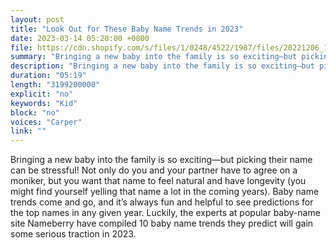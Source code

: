 ```yaml
---
layout: post
title: "Look Out for These Baby Name Trends in 2023"
date: 2023-03-14 05:20:00 +0800
file: https://cdn.shopify.com/s/files/1/0248/4522/1987/files/20221206_1.mp3?v=1670326919
summary: "Bringing a new baby into the family is so exciting—but picking their name can be stressful! Not only do you and your partner have to agree on a moniker, but you want that name to feel natural and have longevity (you might find yourself yelling that name a lot in the coming years). Baby name trends come and go, and it’s always fun and helpful to see predictions for the top names in any given year. Luckily, the experts at popular baby-name site Nameberry have compiled 10 baby name trends they predict will gain some serious traction in 2023. Here’s our breakdown of their top 10 picks."
description: "Bringing a new baby into the family is so exciting—but picking their name can be stressful! Not only do you and your partner have to agree on a moniker, but you want that name to feel natural and have longevity (you might find yourself yelling that name a lot in the coming years). Baby name trends come and go, and it’s always fun and helpful to see predictions for the top names in any given year. Luckily, the experts at popular baby-name site Nameberry have compiled 10 baby name trends they predict will gain some serious traction in 2023. Here’s our breakdown of their top 10 picks."
duration: "05:19"
length: "3199200000"
explicit: "no"
keywords: "Kid"
block: "no"
voices: "Carper"
link: ""
---
```


Bringing a new baby into the family is so exciting—but picking their name can be stressful! Not only do you and your partner have to agree on a moniker, but you want that name to feel natural and have longevity (you might find yourself yelling that name a lot in the coming years). Baby name trends come and go, and it’s always fun and helpful to see predictions for the top names in any given year. Luckily, the experts at popular baby-name site Nameberry have compiled 10 baby name trends they predict will gain some serious traction in 2023.
